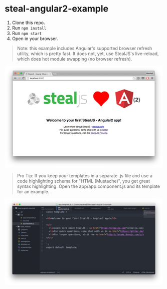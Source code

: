 # steal-angular2-example

1. Clone this repo.
2. Run `npm install`
3. Run `npm start`
4. Open in your browser.

> Note: this example includes Angular's supported browser refresh utility, which is pretty fast.  It does not, yet, use StealJS's live-reload, which does hot module swapping (no browser refresh).

![Steal-Angular2 Example Screenshot](https://raw.githubusercontent.com/stealjs/steal-angular2-example/master/screenshot.jpg "Simple Steal-Angular2 Example App")

> Pro Tip: If you keep your templates in a separate .js file and use a code highlighting schema for "HTML (Mustache)", you get great syntax highlighting.  Open the app/app.component.js and its template for an example.

![Steal-Angular2 Template Screenshot](https://raw.githubusercontent.com/stealjs/steal-angular2-example/master/template-highlighting-tip.jpg "Better Code Highlighting for Angular2 Templates")
